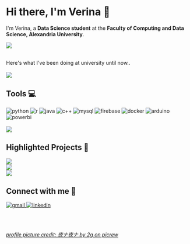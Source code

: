 # Hi there, I'm Verina 👋
I'm Verina, a **Data Science student** at the **Faculty of Computing and Data Science, Alexandria University**.
<br/>

<!-- <img src="https://komarev.com/ghpvc/?username=verinak&color=blueviolet" alt="view count"></img> -->
<!-- el bta3 da cute awi https://github.com/Platane/snk -->

<!--  github stats -->
<picture>
  <source
    srcset="https://github-readme-stats.vercel.app/api?username=verinak&show_icons=true&rank_icon=github&theme=material-palenight"
    media="(prefers-color-scheme: dark)"
  />
  <source
    srcset="https://github-readme-stats.vercel.app/api?username=verinak&show_icons=true&rank_icon=github&theme=buefy"
    media="(prefers-color-scheme: light), (prefers-color-scheme: no-preference)"
  />
<img src="https://github-readme-stats.vercel.app/api?username=verinak&show_icons=true&rank_icon=github&theme=buefy" />
</picture>
<br/><br/>

<!--  university-projects repo -->
Here's what I've been doing at university until now..<br/><br/>
<a href="https://github.com/verinak/university-projects">
  <img src="https://github-readme-stats.vercel.app/api/pin/?username=verinak&repo=university-projects&theme=transparent&border_color=666b6e"/>
</a>
<br/>


## Tools 💻

<!-- Tools badges -->
<!-- lw el div yetmeli 4waya a3melo align="center" bs keda 4aklo 3era awii -->
<div>
  <img src="https://img.shields.io/badge/Python-ffd43b?style=for-the-badge&logo=python&logoColor=ffffff" alt="python"></img>
  <img src="https://img.shields.io/badge/R-276DC3?style=for-the-badge&logo=r&logoColor=ffffff" alt="r"></img>
  <img src="https://img.shields.io/badge/Java-e61f24?style=for-the-badge&logo=openjdk&logoColor=ffffff" alt="java"></img>
  <img src="https://img.shields.io/badge/C++-00599C?style=for-the-badge&logo=cplusplus&logoColor=ffffff" alt="c++"></img>
  <img src="https://img.shields.io/badge/MySQL-4479A1?style=for-the-badge&logo=mysql&logoColor=ffffff" alt="mysql"></img>
  <img src="https://img.shields.io/badge/Firebase-f5820d?style=for-the-badge&logo=firebase&logoColor=ffffff" alt="firebase"></img>
  <img src="https://img.shields.io/badge/Docker-2496ED?style=for-the-badge&logo=docker&logoColor=ffffff" alt="docker"></img>
  <img src="https://img.shields.io/badge/Arduino-00878F?style=for-the-badge&logo=arduino&logoColor=ffffff" alt="arduino"></img>
  <img src="https://img.shields.io/badge/Power BI-F2C811?style=for-the-badge&logo=powerbi&logoColor=ffffff" alt="powerbi"></img>
  <!-- di el 7agat eli el mafroud at3alemha isa fa ne3teber eno i'm manifesting it -->
  <!-- <img src="https://img.shields.io/badge/AWS-232F3E?style=for-the-badge&logo=amazonaws&logoColor=ffffff" alt="aws"></img>
  <img src="https://img.shields.io/badge/MongoDB-47A248?style=for-the-badge&logo=mongodb&logoColor=ffffff" alt="mongodb"></img>
  <img src="https://img.shields.io/badge/Hadoop-66CCFF?style=for-the-badge&logo=apachehadoop&logoColor=ffffff" alt="hadoop"></img> -->
</div>
<br/>


<!-- most used languages -->
<picture>
  <source
    srcset="https://github-readme-stats.vercel.app/api/top-langs/?username=verinak&layout=compact&theme=material-palenight&hide=dart%2Cjupyter%20notebook"
    media="(prefers-color-scheme: dark)"
  />
  <source
    srcset="https://github-readme-stats.vercel.app/api/top-langs/?username=verinak&layout=compact&hide=dart%2Cjupyter%20notebook"
    media="(prefers-color-scheme: light), (prefers-color-scheme: no-preference)"
  />
<img src="https://github-readme-stats.vercel.app/api/top-langs/?username=verinak&layout=compact&hide=dart%2Cjupyter%20notebook"/>
</picture>
<br/>

## Highlighted Projects 📁

<div>
  <!-- iot -->
  <a href="https://github.com/verinak/iot-sessions/tree/main/Final%20Project">
    <img src="https://github-readme-stats.vercel.app/api/pin/?username=verinak&repo=iot-sessions&theme=transparent&border_color=666b6e"/>
  </a>
  <br/>

  <!-- regression -->
  <a href="https://github.com/verinak/regression-analysis-application">
    <img src="https://github-readme-stats.vercel.app/api/pin/?username=verinak&repo=regression-analysis-application&theme=transparent&border_color=666b6e"/> 
  </a>
  <br/>

  <!-- stochastic -->
  <a href="https://github.com/verinak/hidden-markov-app">
    <img src="https://github-readme-stats.vercel.app/api/pin/?username=verinak&repo=hidden-markov-app&theme=transparent&border_color=666b6e"/> 
  </a>
  <br/>
</div>


<!-- ## Currently working on 🔍👩🏻‍💻

- Machine Learning
    - 📌 [Supervised Machine Learning: Regression and Classification on Coursera](https://www.coursera.org/learn/machine-learning)
    - 📌 [Machine Learning Algorithms from Scratch](https://www.youtube.com/playlist?list=PLatMCiRUvJMIszYPb3jA1m7s8T2EPjsA1)
- Google Data Analytics Certification
    - 📌 [Google Data Analytics Professional Certificate on Coursera](https://www.coursera.org/professional-certificates/google-data-analytics)
- 🔜 Intermediate Docker
- APIs
  - ✅ [Using an API](https://www.youtube.com/playlist?list=PLatMCiRUvJMIDUnH-dzaTWvsF2d8jc9dE)
  - 🔜 Building an API

<br/> -->

## Connect with me 📱

<!-- email -->
<a href="mailto:verinamichelk@gmail.com">
  <img src="https://img.shields.io/badge/Gmail-EA4335?style=for-the-badge&logo=gmail&logoColor=ffffff" alt="gmail"></img>
</a>
<!-- linkedin -->
<a href="https://www.linkedin.com/in/verina-michel-165237266">
  <img src="https://img.shields.io/badge/LinkedIn-0A66C2?style=for-the-badge&logo=linkedin&logoColor=ffffff" alt="linkedin"></img>
</a>

<br/><br/>

[*profile picture credit:  夜ナ夜ナ by 2g on picrew*](https://picrew.me/en/image_maker/1979868)


